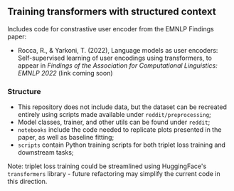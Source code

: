 ## Training transformers with structured context
Includes code for constrastive user encoder from the EMNLP Findings paper:
- Rocca, R., & Yarkoni, T. (2022), Language models as user encoders: Self-supervised learning of user encodings using transformers, to appear in *Findings of the Association for Computational Linguistics: EMNLP 2022* (link coming soon)

### Structure
- This repository does not include data, but the dataset can be recreated entirely using scripts made available under `reddit/preprocessing`;
- Model classes, trainer, and other utils can be found under `reddit`;
- `notebooks` include the code needed to replicate plots presented in the paper, as well as baseline fitting;
- `scripts` contain Python training scripts for both triplet loss training and downstream tasks;

Note: triplet loss training could be streamlined using HuggingFace's `transformers` library - future refactoring may simplify the current code in this direction.